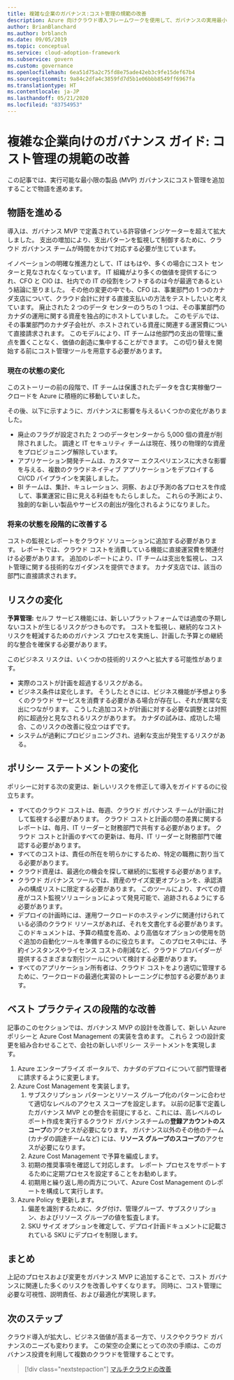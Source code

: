 ```yaml
---
title: 複雑な企業のガバナンス:コスト管理の規範の改善
description: Azure 向けクラウド導入フレームワークを使用して、ガバナンスの実用最小限の製品 (MVP) へのコスト制御の追加について説明します。
author: BrianBlanchard
ms.author: brblanch
ms.date: 09/05/2019
ms.topic: conceptual
ms.service: cloud-adoption-framework
ms.subservice: govern
ms.custom: governance
ms.openlocfilehash: 6ea51d75a2c75fd8e75ade42eb3c9fe15def67b4
ms.sourcegitcommit: 9a84c2dfa4c3859fd7d5b1e06bbb8549ff6967fa
ms.translationtype: HT
ms.contentlocale: ja-JP
ms.lasthandoff: 05/21/2020
ms.locfileid: "83754953"
---
```

# <a name="governance-guide-for-complex-enterprises-improve-the-cost-management-discipline"></a>複雑な企業向けのガバナンス ガイド: コスト管理の規範の改善

この記事では、実行可能な最小限の製品 (MVP) ガバナンスにコスト管理を追加することで物語を進めます。

## <a name="advancing-the-narrative"></a>物語を進める

導入は、ガバナンス MVP で定義されている許容値インジケーターを超えて拡大しました。 支出の増加により、支出パターンを監視して制御するために、クラウド ガバナンス チームが時間をかけて対応する必要が生じています。

イノベーションの明確な推進力として、IT はもはや、多くの場合にコスト センターと見なされなくなっています。 IT 組織がより多くの価値を提供するにつれ、CFO と CIO は、社内での IT の役割をシフトするのは今が最適であるという結論に至りました。 その他の変更の中でも、CFO は、事業部門の 1 つのカナダ支店について、クラウド会計に対する直接支払いの方法をテストしたいと考えています。 廃止された 2 つのデータ センターのうちの 1 つは、その事業部門のカナダの運用に関する資産を独占的にホストしていました。 このモデルでは、その事業部門のカナダ子会社が、ホストされている資産に関連する運営費について直接請求されます。 このモデルにより、IT チームは他部門の支出の管理に重点を置くことなく、価値の創造に集中することができます。 この切り替えを開始する前にコスト管理ツールを用意する必要があります。

### <a name="changes-in-the-current-state"></a>現在の状態の変化

このストーリーの前の段階で、IT チームは保護されたデータを含む実稼働ワークロードを Azure に積極的に移動していました。

その後、以下に示すように、ガバナンスに影響を与えるいくつかの変化がありました。

- 廃止のフラグが設定された 2 つのデータセンターから 5,000 個の資産が削除されました。 調達と IT セキュリティ チームは現在、残りの物理的な資産をプロビジョニング解除しています。
- アプリケーション開発チームは、カスタマー エクスペリエンスに大きな影響を与える、複数のクラウドネイティブ アプリケーションをデプロイする CI/CD パイプラインを実装しました。
- BI チームは、集計、キュレーション、洞察、および予測の各プロセスを作成して、事業運営に目に見える利益をもたらしました。 これらの予測により、独創的な新しい製品やサービスの創出が強化されるようになりました。

### <a name="incrementally-improve-the-future-state"></a>将来の状態を段階的に改善する

コストの監視とレポートをクラウド ソリューションに追加する必要があります。 レポートでは、クラウド コストを消費している機能に直接運営費を関連付ける必要があります。 追加のレポートにより、IT チームは支出を監視し、コスト管理に関する技術的なガイダンスを提供できます。 カナダ支店では、該当の部門に直接請求されます。

## <a name="changes-in-risk"></a>リスクの変化

**予算管理:** セルフ サービス機能には、新しいプラットフォームでは過度の予期しないコストが生じるリスクがつきものです。 コストを監視し、継続的なコスト リスクを軽減するためのガバナンス プロセスを実施し、計画した予算との継続的な整合を確保する必要があります。

このビジネス リスクは、いくつかの技術的リスクへと拡大する可能性があります。

- 実際のコストが計画を超過するリスクがある。
- ビジネス条件は変化します。 そうしたときには、ビジネス機能が予想より多くのクラウド サービスを消費する必要がある場合が存在し、それが異常な支出につながります。 こうした追加コストが計画に対する必要な調整とは対照的に超過分と見なされるリスクがあります。 カナダの試みは、成功した場合、このリスクの改善に役立つはずです。
- システムが過剰にプロビジョニングされ、過剰な支出が発生するリスクがある。

## <a name="changes-to-the-policy-statements"></a>ポリシー ステートメントの変化

ポリシーに対する次の変更は、新しいリスクを修正して導入をガイドするのに役立ちます。

- すべてのクラウド コストは、毎週、クラウド ガバナンス チームが計画に対して監視する必要があります。 クラウド コストと計画の間の差異に関するレポートは、毎月、IT リーダーと財務部門で共有する必要があります。 クラウド コストと計画のすべての更新は、毎月、IT リーダーと財務部門で確認する必要があります。
- すべてのコストは、責任の所在を明らかにするため、特定の職務に割り当てる必要があります。
- クラウド資産は、最適化の機会を探して継続的に監視する必要があります。
- クラウド ガバナンス ツールでは、資産のサイズ変更オプションを、承認済みの構成リストに限定する必要があります。 このツールにより、すべての資産がコスト監視ソリューションによって発見可能で、追跡されるようにする必要があります。
- デプロイの計画時には、運用ワークロードのホスティングに関連付けられている必須のクラウド リソースがあれば、それを文書化する必要があります。 このドキュメントは、予算の精度を高め、より高価なオプションの使用を防ぐ追加の自動化ツールを準備するのに役立ちます。 このプロセス中には、予約インスタンスやライセンス コストの削減など、クラウド プロバイダーが提供するさまざまな割引ツールについて検討する必要があります。
- すべてのアプリケーション所有者は、クラウド コストをより適切に管理するために、ワークロードの最適化実習のトレーニングに参加する必要があります。

## <a name="incremental-improvement-of-the-best-practices"></a>ベスト プラクティスの段階的な改善

記事のこのセクションでは、ガバナンス MVP の設計を改善して、新しい Azure ポリシーと Azure Cost Management の実装を含めます。 これら 2 つの設計変更を組み合わせることで、会社の新しいポリシー ステートメントを実現します。

1. Azure エンタープライズ ポータルで、カナダのデプロイについて部門管理者に請求するように変更します。
2. Azure Cost Management を実装します。
    1. サブスクリプション パターンとリソース グループ化のパターンに合わせて適切なレベルのアクセス スコープを設定します。 以前の記事で定義したガバナンス MVP との整合を前提にすると、これには、高レベルのレポート作成を実行するクラウド ガバナンスチームの**登録アカウントのスコープ**のアクセスが必要になります。 ガバナンス以外のその他のチーム (カナダの調達チームなど) には、**リソース グループのスコープ**のアクセスが必要になります。
    2. Azure Cost Management で予算を編成します。
    3. 初期の推奨事項を確認して対応します。 レポート プロセスをサポートするために定期プロセスを設定することをお勧めします。
    4. 初期用と繰り返し用の両方について、Azure Cost Management のレポートを構成して実行します。
3. Azure Policy を更新します。
    1. 偏差を識別するために、タグ付け、管理グループ、サブスクリプション、およびリソース グループの値を監査します。
    2. SKU サイズ オプションを確定して、デプロイ計画ドキュメントに記載されている SKU にデプロイを制限します。

## <a name="conclusion"></a>まとめ

上記のプロセスおよび変更をガバナンス MVP に追加することで、コスト ガバナンスに関連した多くのリスクを改善しやすくなります。 同時に、コスト管理に必要な可視性、説明責任、および最適化が実現します。

## <a name="next-steps"></a>次のステップ

クラウド導入が拡大し、ビジネス価値が高まる一方で、リスクやクラウド ガバナンスのニーズも変わります。 この架空の企業にとっての次の手順は、このガバナンス投資を利用して複数のクラウドを管理することです。

> [!div class="nextstepaction"]
> [マルチクラウドの改善](./multicloud-improvement.md)

